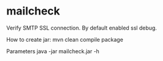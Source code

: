 # mailcheck
Verify SMTP SSL connection.  By default enabled ssl debug.

How to create jar:
mvn clean compile package

Parameters
java -jar mailcheck.jar -h
